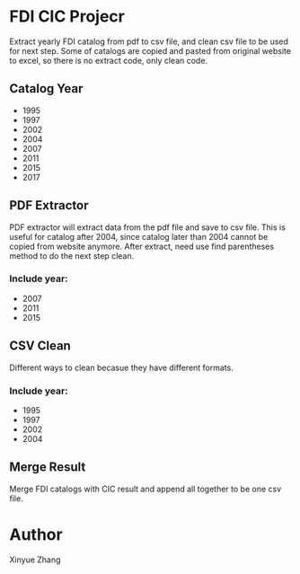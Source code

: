 # FDI CIC Projecr

Extract yearly FDI catalog from pdf to csv file, and clean csv file to be used for next step. Some of catalogs are copied and pasted from original website to excel, so there is no extract code, only clean code.

## Catalog Year
- 1995
- 1997
- 2002
- 2004
- 2007
- 2011
- 2015
- 2017

## PDF Extractor
PDF extractor will extract data from the pdf file and save to csv file. This is useful for catalog after 2004, since catalog later than 2004 cannot be copied from website anymore. After extract, need use find parentheses method to do the next step clean.
### Include year:
- 2007
- 2011
- 2015

## CSV Clean
 Different ways to clean becasue they have different formats.
### Include year:
- 1995
- 1997
- 2002
- 2004

## Merge Result
 Merge FDI catalogs with CIC result and append all together to be one csv file. 
 
# Author
Xinyue Zhang
